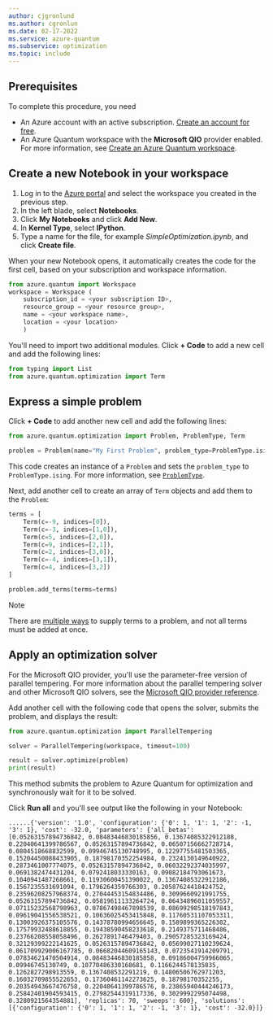 ```yaml
---
author: cjgronlund
ms.author: cgronlun
ms.date: 02-17-2022
ms.service: azure-quantum
ms.subservice: optimization
ms.topic: include
---
```


## Prerequisites

To complete this procedure, you need

- An Azure account with an active subscription. [Create an account for free](https://azure.microsoft.com/free/?WT.mc_id=A261C142F).
- An Azure Quantum workspace with the **Microsoft QIO** provider enabled. For more information, see [Create an Azure Quantum workspace](xref:microsoft.quantum.how-to.workspace).

## Create a new Notebook in your workspace

1. Log in to the [Azure portal](https://portal.azure.com/) and select the workspace you created in the previous step.
1. In the left blade, select **Notebooks**.
1. Click **My Notebooks** and click **Add New**.
1. In **Kernel Type**, select **IPython**.
1. Type a name for the file, for example *SimpleOptimization.ipynb*, and click **Create file**. 

When your new Notebook opens, it automatically creates the code for the first cell, based on your subscription and workspace information.

```py
from azure.quantum import Workspace
workspace = Workspace (
    subscription_id = <your subscription ID>, 
    resource_group = <your resource group>,   
    name = <your workspace name>,          
    location = <your location>        
    )
```

You'll need to import two additional modules. Click **+ Code** to add a new cell and add the following lines:


```py
from typing import List
from azure.quantum.optimization import Term
```

## Express a simple problem

Click **+ Code** to add another new cell and add the following lines:

```py
from azure.quantum.optimization import Problem, ProblemType, Term

problem = Problem(name="My First Problem", problem_type=ProblemType.ising)
```

This code creates an instance of a `Problem` and sets the `problem_type` to  `ProblemType.ising`. For more information, see [`ProblemType`](xref:microsoft.quantum.optimization.problem-type).

Next, add another cell to create an array of `Term` objects and add them to the `Problem`:

```py
terms = [
    Term(c=-9, indices=[0]),
    Term(c=-3, indices=[1,0]),
    Term(c=5, indices=[2,0]),
    Term(c=9, indices=[2,1]),
    Term(c=2, indices=[3,0]),
    Term(c=-4, indices=[3,1]),
    Term(c=4, indices=[3,2])
]

problem.add_terms(terms=terms)
```

> [!NOTE]
> There are [multiple ways](xref:microsoft.quantum.optimization.express-problem#Ways-to-supply-problem-terms) to supply terms to a problem, and not all terms must be added at once.

## Apply an optimization solver

 For the Microsoft QIO provider, you'll use the parameter-free version of parallel tempering. For more information about the parallel tempering solver and other Microsoft QIO solvers, see the [Microsoft QIO provider reference](xref:microsoft.quantum.optimization.providers.microsoft.qio).

Add another cell with the following code that opens the solver, submits the problem, and displays the result:

```py
from azure.quantum.optimization import ParallelTempering

solver = ParallelTempering(workspace, timeout=100)

result = solver.optimize(problem)
print(result)
```

This method submits the problem to Azure Quantum for optimization and synchronously wait for it to be solved. 

Click **Run all** and you'll see output like the following in your Notebook:

```output
......{'version': '1.0', 'configuration': {'0': 1, '1': 1, '2': -1, '3': 1}, 'cost': -32.0, 'parameters': {'all_betas': [0.05263157894736842, 0.08483446830185856, 0.13674085322912188, 0.22040641399786567, 0.05263157894736842, 0.06507156662728714, 0.0804518668832599, 0.09946745130748995, 0.12297755481503365, 0.15204450088433905, 0.18798170352254984, 0.2324130149640922, 0.2873461007774075, 0.05263157894736842, 0.06032292374035997, 0.0691382474431204, 0.0792418033330163, 0.09082184793061673, 0.1040941487268661, 0.11930600451390022, 0.13674085322912186, 0.1567235531691094, 0.1796264359766303, 0.20587624418424752, 0.23596208257968374, 0.27044453154834486, 0.3099660921991755, 0.05263157894736842, 0.05819611133264724, 0.06434896011059557, 0.07115232568798963, 0.07867498467898539, 0.08699298518197843, 0.09619041556538521, 0.10636025453415848, 0.11760531107053311, 0.13003926375105576, 0.14378780994656645, 0.1589899365226302, 0.17579932488618855, 0.19438590458233618, 0.2149375711468486, 0.23766208558058496, 0.2627891746479403, 0.29057285323169424, 0.32129399222141625, 0.05263157894736842, 0.05699027110239624, 0.061709929006167785, 0.06682044609165143, 0.0723541914209791, 0.07834621470504914, 0.08483446830185858, 0.09186004759966065, 0.09946745130749, 0.10770486330168681, 0.1166244578135835, 0.1262827298913559, 0.1367408532291219, 0.14806506762971203, 0.16032709855522653, 0.17360461142273625, 0.18798170352255, 0.20354943667476758, 0.22040641399786576, 0.23865940444246173, 0.25842401904593415, 0.27982544319117336, 0.3029992295074498, 0.3280921564354881], 'replicas': 70, 'sweeps': 600}, 'solutions': [{'configuration': {'0': 1, '1': 1, '2': -1, '3': 1}, 'cost': -32.0}]}
```
